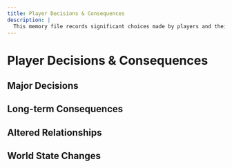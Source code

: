 ```yaml
---
title: Player Decisions & Consequences
description: |
  This memory file records significant choices made by players and their resulting consequences throughout the campaign. It captures branching narrative paths, moral dilemmas, and how player actions have shaped the world. This file helps ensure that player agency is respected and that their decisions have meaningful, consistent impacts on the game world. Entries are organized chronologically and include cross-references to affected characters, locations, and plot elements.
---
```


# Player Decisions & Consequences

## Major Decisions
<!-- Format: Decision description - Session/date - Character(s) involved - Immediate consequences -->

## Long-term Consequences
<!-- Format: Original decision - Resulting consequences - Current status -->

## Altered Relationships
<!-- Format: Character/faction - Original relationship - Current relationship - Cause of change -->

## World State Changes
<!-- Format: Change description - Cause - Areas affected -->
